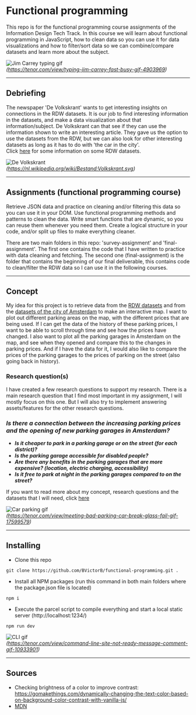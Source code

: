 # Functional programming
This repo is for the functional programming course assignments of the Information Design Tech Track. In this course we will learn about functional programming in JavaScript, how to clean data so you can use it for data visualizations and how to filter/sort data so we can combine/compare datasets and learn more about the subject.  

![Jim Carrey typing gif](https://media1.tenor.com/images/505ddb5e0b0e8c3e96b66e1469ef47c1/tenor.gif)  
_(https://tenor.com/view/typing-jim-carrey-fast-busy-gif-4903969)_
***
## Debriefing
The newspaper 'De Volkskrant' wants to get interesting insights on connections in the RDW datasets. It is our job to find interesting information in the datasets, and make a data visualization about that information/subject. De Volkskrant can that see if they can use the information shown to write an interesting article.
They gave us the option to use the datasets from the RDW, but we can also look for other interesting datasets as long as it has to do with 'the car in the city'.  
Click [here](https://github.com/BVictorB/functional-programming/wiki/Research-datasets) for some information on some RDW datasets.

![De Volkskrant](https://upload.wikimedia.org/wikipedia/commons/thumb/b/b3/Volkskrant.svg/1200px-Volkskrant.svg.png)  
_(https://nl.wikipedia.org/wiki/Bestand:Volkskrant.svg)_
***
## Assignments (functional programming course)
Retrieve JSON data and practice on cleaning and/or filtering this data so you can use it in your DOM. Use functional programming methods and patterns to clean the data. Write smart functions that are dynamic, so you can reuse them whenever you need them. Create a logical structure in your code, and/or split up files to make everything cleaner.

There are two main folders in this repo: 'survey-assignment' and 'final-assignment'. The first one contains the code that I have written to practice with data cleaning and fetching. The second one (final-assignment) is the folder that contains the beginning of our final deliverable, this contains code to clean/filter the RDW data so I can use it in the following courses.
***
## Concept
My idea for this project is to retrieve data from the [RDW datasets](https://opendata.rdw.nl/browse) and from the [datasets of the city of Amsterdam](https://data.amsterdam.nl/) to make an interactive map. I want to plot out different parking areas on the map, with the different prices that are being used. If I can get the data of the history of these parking prices, I want to be able to scroll through time and see how the prices have changed. I also want to plot all the parking garages in Amsterdam on the map, and see when they opened and compare this to the changes in parking prices. And if I have the data for it, I would also like to compare the prices of the parking garages to the prices of parking on the street (also going back in history).

### Research question(s)
I have created a few research questions to support my research. There is a main research question that I find most important in my assignment, I will mostly focus on this one. But I will also try to implement answering assets/features for the other research questions.
### **_Is there a connection between the increasing parking prices and the opening of new parking garages in Amsterdam?_**
- _**Is it cheaper to park in a parking garage or on the street (for each district)?**_
- _**Is the parking garage accessible for disabled people?**_
- _**Are there any benefits in the parking garages that are more expensive? (location, electric charging, accessibility)**_
- _**Is it free to park at night in the parking garages compared to on the street?**_

If you want to read more about my concept, research questions and the datasets that I will need, click [here](https://github.com/BVictorB/functional-programming/wiki/RDW-Concept)

![Car parking gif](https://media1.tenor.com/images/ab7c163110442028965e67232a0ebf60/tenor.gif?itemid=17599579)  
_(https://tenor.com/view/meeting-bad-parking-car-break-glass-fail-gif-17599579)_
***
## Installing
- Clone this repo
```
git clone https://github.com/BVictorB/functional-programming.git .
```
- Install all NPM packages (run this command in both main folders where the package.json file is located)
```
npm i
```
- Execute the parcel script to compile everything and start a local static server (http://localhost:1234/)
```
npm run dev
```
![CLI gif](https://media1.tenor.com/images/356bac3dd24014fd740d196138f3d0f8/tenor.gif?itemid=10933901)  
_(https://tenor.com/view/command-line-site-not-ready-message-comment-gif-10933901)_
***
## Sources
- Checking brightness of a color to improve contrast: https://gomakethings.com/dynamically-changing-the-text-color-based-on-background-color-contrast-with-vanilla-js/
- [MDN](https://developer.mozilla.org/)
